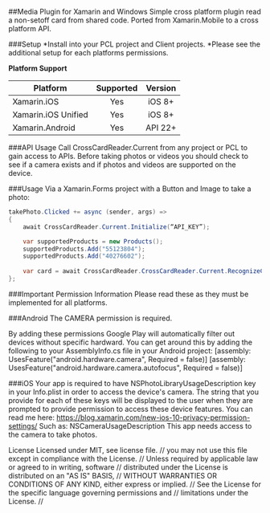 ##Media Plugin for Xamarin and Windows
Simple cross platform plugin read a non-setoff card from shared code.
Ported from Xamarin.Mobile to a cross platform API.

###Setup
*Install into your PCL project and Client projects.
*Please see the additional setup for each platforms permissions.

**Platform Support**

|Platform|Supported|Version|
| ------------------- | :-----------: | :------------------: |
|Xamarin.iOS|Yes|iOS 8+|
|Xamarin.iOS Unified|Yes|iOS 8+|
|Xamarin.Android|Yes|API 22+|

###API Usage
Call CrossCardReader.Current from any project or PCL to gain access to APIs.
Before taking photos or videos you should check to see if a camera exists and if photos and videos are supported on the device. 

###Usage
Via a Xamarin.Forms project with a Button and Image to take a photo:


```csharp
takePhoto.Clicked += async (sender, args) =>
{
    await CrossCardReader.Current.Initialize(“API_KEY”);

    var supportedProducts = new Products();
    supportedProducts.Add("55123804");
    supportedProducts.Add("40276602");
    
    var card = await CrossCardReader.CrossCardReader.Current.RecognizeCardAsync(supportedProducts);
};
```

###Important Permission Information
Please read these as they must be implemented for all platforms.

###Android
The CAMERA permission is required.

By adding these permissions Google Play will automatically filter out devices without specific hardward. You can get around this by adding the following to your AssemblyInfo.cs file in your Android project:
[assembly: UsesFeature("android.hardware.camera", Required = false)]
[assembly: UsesFeature("android.hardware.camera.autofocus", Required = false)]

###iOS
Your app is required to have NSPhotoLibraryUsageDescription  key in your Info.plist in order to access the device's camera. The string that you provide for each of these keys will be displayed to the user when they are prompted to provide permission to access these device features. You can read me here: https://blog.xamarin.com/new-ios-10-privacy-permission-settings/
Such as:
<key>NSCameraUsageDescription</key>
<string>This app needs access to the camera to take photos.</string>

License
Licensed under MIT, see license file.  // you may not use this file except in compliance with the License. // Unless required by applicable law or agreed to in writing, software // distributed under the License is distributed on an "AS IS" BASIS, // WITHOUT WARRANTIES OR CONDITIONS OF ANY KIND, either express or implied. // See the License for the specific language governing permissions and // limitations under the License. //


